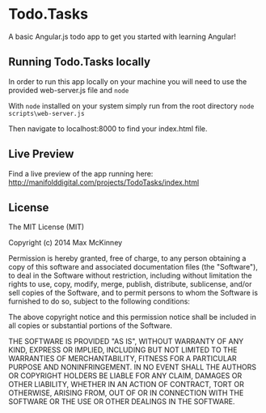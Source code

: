 # Todo.Tasks

A basic Angular.js todo app to get you started with learning Angular!

## Running Todo.Tasks locally

In order to run this app locally on your machine you will need to use the provided web-server.js file and `node`

With `node` installed on your system simply run from the root directory `node scripts\web-server.js`

Then navigate to localhost:8000 to find your index.html file.

## Live Preview

Find a live preview of the app running here: http://manifolddigital.com/projects/TodoTasks/index.html

## License

The MIT License (MIT)

Copyright (c) 2014 Max McKinney

Permission is hereby granted, free of charge, to any person obtaining a copy
of this software and associated documentation files (the "Software"), to deal
in the Software without restriction, including without limitation the rights
to use, copy, modify, merge, publish, distribute, sublicense, and/or sell
copies of the Software, and to permit persons to whom the Software is
furnished to do so, subject to the following conditions:

The above copyright notice and this permission notice shall be included in all
copies or substantial portions of the Software.

THE SOFTWARE IS PROVIDED "AS IS", WITHOUT WARRANTY OF ANY KIND, EXPRESS OR
IMPLIED, INCLUDING BUT NOT LIMITED TO THE WARRANTIES OF MERCHANTABILITY,
FITNESS FOR A PARTICULAR PURPOSE AND NONINFRINGEMENT. IN NO EVENT SHALL THE
AUTHORS OR COPYRIGHT HOLDERS BE LIABLE FOR ANY CLAIM, DAMAGES OR OTHER
LIABILITY, WHETHER IN AN ACTION OF CONTRACT, TORT OR OTHERWISE, ARISING FROM,
OUT OF OR IN CONNECTION WITH THE SOFTWARE OR THE USE OR OTHER DEALINGS IN THE
SOFTWARE.

